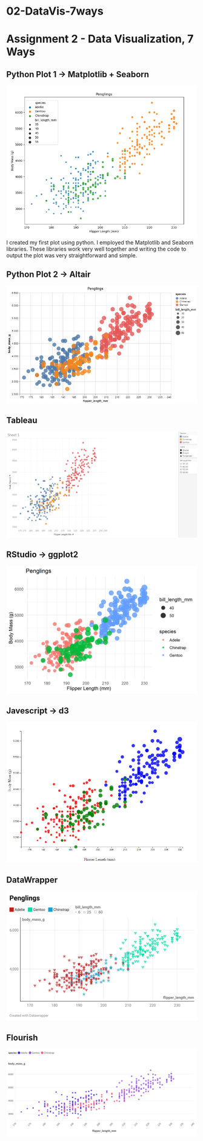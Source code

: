 # 02-DataVis-7ways

Assignment 2 - Data Visualization, 7 Ways  
===

## Python Plot 1 -> Matplotlib + Seaborn
![matplotlib-seaborn](img/Python-Matplotlib-Seaborn.png)
I created my first plot using python. 
I employed the Matplotlib and Seaborn libraries. 
These libraries work very well together and writing the code to output the plot was very straightforward and simple. 


## Python Plot 2 -> Altair
![altair](img/Python-Altair.png)


## Tableau
![tableau](img/Tableau.png)


## RStudio -> ggplot2
![rstudio](img/R-Penglings.png)


## Javescript -> d3
![d3](img/d3.png)


## DataWrapper
![datawrapper](img/DataWrapper-DataVis-HW2.png)


## Flourish
![flourish](img/DataVis-HW2-Flourish.png)


